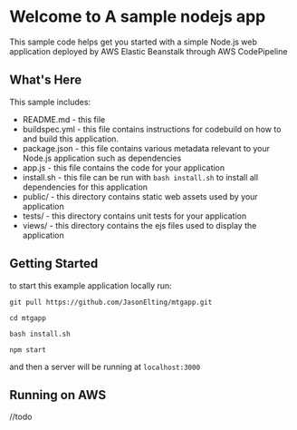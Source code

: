 Welcome to A sample nodejs app
==================================================

This sample code helps get you started with a simple Node.js web application
deployed by AWS Elastic Beanstalk through AWS CodePipeline

What's Here
-----------

This sample includes:

* README.md - this file
* buildspec.yml - this file contains instructions for codebuild on how to 
  and build this application.
* package.json - this file contains various metadata relevant to your Node.js
  application such as dependencies
* app.js - this file contains the code for your application
* install.sh - this file can be run with `bash install.sh` to install all
  dependencies for this application
* public/ - this directory contains static web assets used by your application
* tests/ - this directory contains unit tests for your application
* views/ - this directory contains the ejs files used to display the application

Getting Started
---------------

to start this example application locally run:

`git pull https://github.com/JasonElting/mtgapp.git`

`cd mtgapp`

`bash install.sh`

`npm start`

and then a server will be running at `localhost:3000`


Running on AWS
---------------
//todo
